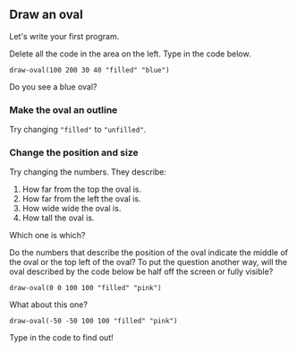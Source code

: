 ## Draw an oval

Let's write your first program.

Delete all the code in the area on the left.  Type in the code below.

```
draw-oval(100 200 30 40 "filled" "blue")
```

Do you see a blue oval?

### Make the oval an outline

Try changing `"filled"` to `"unfilled"`.

### Change the position and size

Try changing the numbers. They describe:

1. How far from the top the oval is.
2. How far from the left the oval is.
3. How wide wide the oval is.
4. How tall the oval is.

Which one is which?

Do the numbers that describe the position of the oval indicate the middle of the oval or the top left of the oval? To put the question another way, will the oval described by the code below be half off the screen or fully visible?

```
draw-oval(0 0 100 100 "filled" "pink")
```

What about this one?

```
draw-oval(-50 -50 100 100 "filled" "pink")
```

Type in the code to find out!
